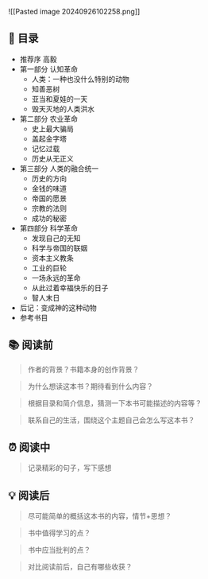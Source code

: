 ![[Pasted image 20240926102258.png]]
## 📑 目录
* 推荐序 高毅  
* 第一部分 认知革命  
	* 人类：一种也没什么特别的动物  
	* 知善恶树  
	* 亚当和夏娃的一天  
	* 毁天灭地的人类洪水  
* 第二部分 农业革命  
	* 史上最大骗局  
	* 盖起金字塔  
	* 记忆过载  
	* 历史从无正义  
* 第三部分 人类的融合统一  
	* 历史的方向  
	* 金钱的味道  
	* 帝国的愿景  
	* 宗教的法则  
	* 成功的秘密  
* 第四部分 科学革命  
	* 发现自己的无知  
	* 科学与帝国的联姻  
	* 资本主义教条  
	* 工业的巨轮  
	* 一场永远的革命  
	* 从此过着幸福快乐的日子  
	* 智人末日  
* 后记：变成神的这种动物  
* 参考书目
## 📚 阅读前
> 作者的背景？书籍本身的创作背景？

> 为什么想读这本书？期待看到什么内容？

> 根据目录和简介信息，猜测一下本书可能描述的内容等？

> 联系自己的生活，围绕这个主题自己会怎么写这本书？
## ⏰ 阅读中
> 记录精彩的句子，写下感想
##  💡 阅读后
> 尽可能简单的概括这本书的内容，情节+思想？

> 书中值得学习的点？

> 书中应当批判的点？

> 对比阅读前后，自己有哪些收获？ 
